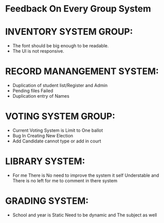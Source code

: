 # Feedback On Every Group System



# INVENTORY SYSTEM GROUP:
- The font should be big enough to be readable.
- The UI is not responsive.

# RECORD MANANGEMENT SYSTEM:
- Duplication of student list/Register and Admin
- Pending files Failed  
- Duplication entry of Names

# VOTING SYSTEM GROUP:
- Current Voting System is Limit to One ballot
- Bug In Creating New Election
- Add Candidate cannot type or add in court

# LIBRARY SYSTEM:
- For me There is No need to improve the system it self Understable and There is no left for me to comment in there system

# GRADING SYSTEM:
- School and year is Static Need to be dynamic and The subject as well